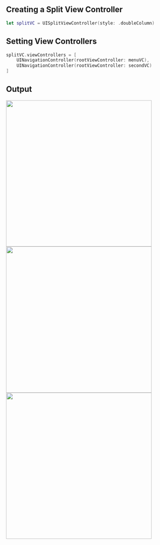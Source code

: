 ## Creating a Split View Controller

```swift
let splitVC = UISplitViewController(style: .doubleColumn)
```

## Setting View Controllers

```swift
splitVC.viewControllers = [
    UINavigationController(rootViewController: menuVC),
    UINavigationController(rootViewController: secondVC)
]
```

## Output
<img src="https://user-images.githubusercontent.com/31185862/147817121-3b1f0c23-de19-4cbc-bcb0-29719d7c20a8.png" height="400" />

<img src="https://user-images.githubusercontent.com/31185862/147817126-f87441de-25c4-494b-9319-984b21ef62f9.png" height="400"/>

<img src="https://user-images.githubusercontent.com/31185862/147817128-01d5a81d-f8d9-4eeb-87d4-82bbff59f4b9.png" height="400" />

